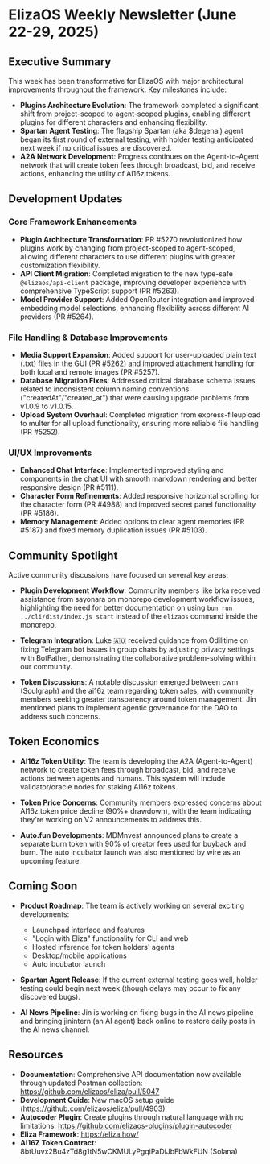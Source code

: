 # ElizaOS Weekly Newsletter (June 22-29, 2025)

## Executive Summary

This week has been transformative for ElizaOS with major architectural improvements throughout the framework. Key milestones include:

- **Plugins Architecture Evolution**: The framework completed a significant shift from project-scoped to agent-scoped plugins, enabling different plugins for different characters and enhancing flexibility.
- **Spartan Agent Testing**: The flagship Spartan (aka $degenai) agent began its first round of external testing, with holder testing anticipated next week if no critical issues are discovered.
- **A2A Network Development**: Progress continues on the Agent-to-Agent network that will create token fees through broadcast, bid, and receive actions, enhancing the utility of AI16z tokens.

## Development Updates

### Core Framework Enhancements

- **Plugin Architecture Transformation**: PR #5270 revolutionized how plugins work by changing from project-scoped to agent-scoped, allowing different characters to use different plugins with greater customization flexibility.
- **API Client Migration**: Completed migration to the new type-safe `@elizaos/api-client` package, improving developer experience with comprehensive TypeScript support (PR #5263).
- **Model Provider Support**: Added OpenRouter integration and improved embedding model selections, enhancing flexibility across different AI providers (PR #5264).

### File Handling & Database Improvements

- **Media Support Expansion**: Added support for user-uploaded plain text (.txt) files in the GUI (PR #5262) and improved attachment handling for both local and remote images (PR #5257).
- **Database Migration Fixes**: Addressed critical database schema issues related to inconsistent column naming conventions ("createdAt"/"created_at") that were causing upgrade problems from v1.0.9 to v1.0.15.
- **Upload System Overhaul**: Completed migration from express-fileupload to multer for all upload functionality, ensuring more reliable file handling (PR #5252).

### UI/UX Improvements

- **Enhanced Chat Interface**: Implemented improved styling and components in the chat UI with smooth markdown rendering and better responsive design (PR #5111).
- **Character Form Refinements**: Added responsive horizontal scrolling for the character form (PR #4988) and improved secret panel functionality (PR #5186).
- **Memory Management**: Added options to clear agent memories (PR #5187) and fixed memory duplication issues (PR #5103).

## Community Spotlight

Active community discussions have focused on several key areas:

- **Plugin Development Workflow**: Community members like brka received assistance from sayonara on monorepo development workflow issues, highlighting the need for better documentation on using `bun run ../cli/dist/index.js start` instead of the `elizaos` command inside the monorepo.

- **Telegram Integration**: Luke 🇦🇺 received guidance from Odilitime on fixing Telegram bot issues in group chats by adjusting privacy settings with BotFather, demonstrating the collaborative problem-solving within our community.

- **Token Discussions**: A notable discussion emerged between cwm (Soulgraph) and the ai16z team regarding token sales, with community members seeking greater transparency around token management. Jin mentioned plans to implement agentic governance for the DAO to address such concerns.

## Token Economics

- **AI16z Token Utility**: The team is developing the A2A (Agent-to-Agent) network to create token fees through broadcast, bid, and receive actions between agents and humans. This system will include validator/oracle nodes for staking AI16z tokens.

- **Token Price Concerns**: Community members expressed concerns about AI16z token price decline (90%+ drawdown), with the team indicating they're working on V2 announcements to address this.

- **Auto.fun Developments**: MDMnvest announced plans to create a separate burn token with 90% of creator fees used for buyback and burn. The auto incubator launch was also mentioned by wire as an upcoming feature.

## Coming Soon

- **Product Roadmap**: The team is actively working on several exciting developments:
  - Launchpad interface and features
  - "Login with Eliza" functionality for CLI and web
  - Hosted inference for token holders' agents
  - Desktop/mobile applications
  - Auto incubator launch

- **Spartan Agent Release**: If the current external testing goes well, holder testing could begin next week (though delays may occur to fix any discovered bugs).

- **AI News Pipeline**: Jin is working on fixing bugs in the AI news pipeline and bringing jinintern (an AI agent) back online to restore daily posts in the AI news channel.

## Resources

- **Documentation**: Comprehensive API documentation now available through updated Postman collection: https://github.com/elizaos/eliza/pull/5047
- **Development Guide**: New macOS setup guide (https://github.com/elizaos/eliza/pull/4903)
- **Autocoder Plugin**: Create plugins through natural language with no limitations: https://github.com/elizaos-plugins/plugin-autocoder
- **Eliza Framework**: https://eliza.how/
- **AI16Z Token Contract**: 8btUuvx2Bu4zTd8g1tN5wCKMULyPgqiPaDiJbFbWkFUN (Solana)